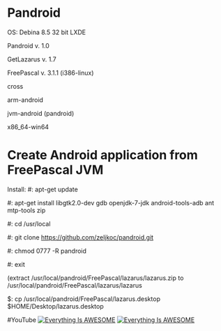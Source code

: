 # Pandroid

OS: Debina 8.5 32 bit LXDE


Pandroid   v. 1.0 

GetLazarus v. 1.7      

FreePascal v. 3.1.1 (i386-linux)

cross 

 arm-android

 jvm-android (pandroid)

 x86_64-win64


# Create Android application from FreePascal JVM 

Install:
 #: apt-get update

 #: apt-get install libgtk2.0-dev gdb openjdk-7-jdk android-tools-adb ant mtp-tools zip


 #: cd /usr/local

 #: git clone https://github.com/zeljkoc/pandroid.git

 #: chmod 0777 -R pandroid

 #: exit

 (extract  /usr/local/pandroid/FreePascal/lazarus/lazarus.zip to /usr/local/pandroid/FreePascal/lazarus/lazarus  

 $: cp /usr/local/pandroid/FreePascal/lazarus.desktop $HOME/Desktop/lazarus.desktop


#YouTube
[![Everything Is AWESOME](https://i.ytimg.com/vi/75T2XKjF93M/1.jpg?time=1470919900701)](https://www.youtube.com/watch?v=75T2XKjF93M "Everything Is AWESOME")
[![Everything Is AWESOME](https://i.ytimg.com/vi/cEve3C8pXUM/1.jpg?time=1471193917989)](https://youtu.be/cEve3C8pXUM "Everything Is AWESOME")





